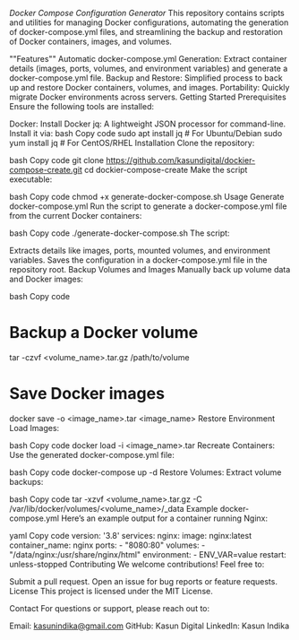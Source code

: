 *Docker Compose Configuration Generator*
This repository contains scripts and utilities for managing Docker configurations, automating the generation of docker-compose.yml files, and streamlining the backup and restoration of Docker containers, images, and volumes.

""Features""
Automatic docker-compose.yml Generation: Extract container details (images, ports, volumes, and environment variables) and generate a docker-compose.yml file.
Backup and Restore: Simplified process to back up and restore Docker containers, volumes, and images.
Portability: Quickly migrate Docker environments across servers.
Getting Started
Prerequisites
Ensure the following tools are installed:

Docker: Install Docker
jq: A lightweight JSON processor for command-line. Install it via:
bash
Copy code
sudo apt install jq  # For Ubuntu/Debian
sudo yum install jq  # For CentOS/RHEL
Installation
Clone the repository:

bash
Copy code
git clone https://github.com/kasundigital/dockier-compose-create.git
cd dockier-compose-create
Make the script executable:

bash
Copy code
chmod +x generate-docker-compose.sh
Usage
Generate docker-compose.yml
Run the script to generate a docker-compose.yml file from the current Docker containers:

bash
Copy code
./generate-docker-compose.sh
The script:

Extracts details like images, ports, mounted volumes, and environment variables.
Saves the configuration in a docker-compose.yml file in the repository root.
Backup Volumes and Images
Manually back up volume data and Docker images:

bash
Copy code
# Backup a Docker volume
tar -czvf <volume_name>.tar.gz /path/to/volume

# Save Docker images
docker save -o <image_name>.tar <image_name>
Restore Environment
Load Images:

bash
Copy code
docker load -i <image_name>.tar
Recreate Containers: Use the generated docker-compose.yml file:

bash
Copy code
docker-compose up -d
Restore Volumes: Extract volume backups:

bash
Copy code
tar -xzvf <volume_name>.tar.gz -C /var/lib/docker/volumes/<volume_name>/_data
Example docker-compose.yml
Here’s an example output for a container running Nginx:

yaml
Copy code
version: '3.8'
services:
  nginx:
    image: nginx:latest
    container_name: nginx
    ports:
      - "8080:80"
    volumes:
      - "/data/nginx:/usr/share/nginx/html"
    environment:
      - ENV_VAR=value
    restart: unless-stopped
Contributing
We welcome contributions! Feel free to:

Submit a pull request.
Open an issue for bug reports or feature requests.
License
This project is licensed under the MIT License.

Contact
For questions or support, please reach out to:

Email: kasunindika@gmail.com
GitHub: Kasun Digital
LinkedIn: Kasun Indika
